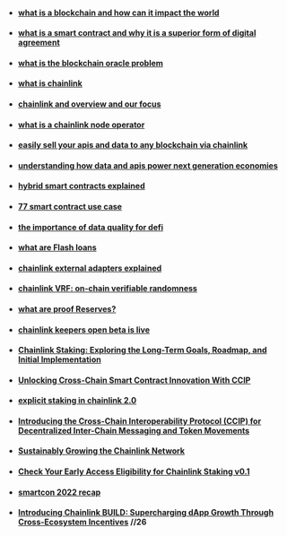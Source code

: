 - #### [what is a blockchain and how can it impact the world](https://blog.chain.link/what-is-a-blockchain-and-how-can-it-impact-the-world/)
- #### [what is a smart contract and why it is a superior form of digital agreement](https://blog.chain.link/what-is-a-smart-contract-and-why-it-is-a-superior-form-of-digital-agreement/)
- #### [what is the blockchain oracle problem](https://blog.chain.link/what-is-the-blockchain-oracle-problem/)
- #### [what is chainlink](https://blog.chain.link/what-is-chainlink/)
- #### [chainlink and overview and our focus](https://blog.chain.link/chainlink-an-overview-and-our-focus/)
- #### [what is a chainlink node operator](https://blog.chain.link/what-is-a-chainlink-node-operator/)
- #### [easily sell your apis and data to any blockchain via chainlink](https://blog.chain.link/easily-sell-your-apis-and-data-to-any-blockchain-via-chainlink/)
- #### [understanding how data and apis power next generation economies](https://blog.chain.link/understanding-how-data-and-apis-power-next-generation-economies/)
- #### [hybrid smart contracts explained](https://blog.chain.link/hybrid-smart-contracts-explained/)
- #### [77 smart contract use case](https://blog.chain.link/44-ways-to-enhance-your-smart-contract-with-chainlink/)
- #### [the importance of data quality for defi](https://blog.chain.link/the-importance-of-data-quality-for-defi/)
- #### [what are Flash loans](https://blog.chain.link/flash-loans-and-the-importance-of-tamper-proof-oracles/)

- #### [chainlink external adapters explained](https://blog.chain.link/chainlink-external-adapters-explained/)
- #### [chainlink VRF: on-chain verifiable randomness](https://blog.chain.link/verifiable-random-functions-vrf-random-number-generation-rng-feature/)
- #### [what are proof Reserves?](https://blog.chain.link/chainlink-proof-of-reserve-bringing-transparency-to-defi-collateral/)
- #### [chainlink keepers open beta is live](https://blog.chain.link/chainlink-keepers-open-beta-is-live/)
- #### [Chainlink Staking: Exploring the Long-Term Goals, Roadmap, and Initial Implementation](https://blog.chain.link/chainlink-staking-roadmap/)
- #### [Unlocking Cross-Chain Smart Contract Innovation With CCIP](https://blog.chain.link/unlocking-cross-chain-smart-contract-innovation-with-ccip/)
- #### [explicit staking in chainlink 2.0](https://blog.chain.link/explicit-staking-in-chainlink-2-0/)
- #### [Introducing the Cross-Chain Interoperability Protocol (CCIP) for Decentralized Inter-Chain Messaging and Token Movements](https://blog.chain.link/introducing-the-cross-chain-interoperability-protocol-ccip/)
- #### [Sustainably Growing the Chainlink Network](https://blog.chain.link/sustainably-growing-chainlink/)
- #### [Check Your Early Access Eligibility for Chainlink Staking v0.1](https://blog.chain.link/chainlink-staking-early-access-eligibility-app/)
- #### [smartcon 2022 recap](https://blog.chain.link/smartcon-2022-recap/)
- #### [Introducing Chainlink BUILD: Supercharging dApp Growth Through Cross-Ecosystem Incentives](https://blog.chain.link/chainlink-build-program/) //26
